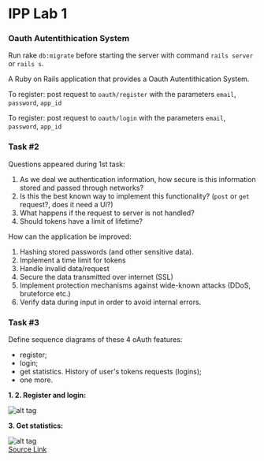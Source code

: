 # IPP Lab 1

### Oauth Autentithication System

Run rake `db:migrate` before starting the server with command `rails server` or `rails s`.

A Ruby on Rails application that provides a Oauth Autentithication System.

To register:
post request to `oauth/register` with the parameters `email`, `password`, `app_id`

To register:
post request to `oauth/login` with the parameters `email`, `password`, `app_id`
 
### Task #2

Questions appeared during 1st task:
  1. As we deal we authentication information, how secure is this information stored and passed through networks?
  2. Is this the best known way to implement this functionality? (`post` or `get` request?, does it need a UI?)
  3. What happens if the request to server is not handled?
  4. Should tokens have a limit of lifetime?

How can the application be improved:
  1. Hashing stored passwords (and other sensitive data).
  2. Implement a time limit for tokens
  3. Handle invalid data/request
  4. Secure the data transmitted over internet (SSL)
  5. Implement protection mechanisms against wide-known attacks (DDoS, bruteforce etc.)
  6. Verify data during input in order to avoid internal errors.


### Task #3

Define sequence diagrams of these 4 oAuth features:
* register;
* login;
* get statistics. History of user's tokens requests (logins);
* one more.
  
**1. 2. Register and login:**

![alt tag](http://i.imgur.com/lnE2Gr9.png)
  
**3. Get statistics:**

![alt tag](http://i.imgur.com/ErAcItGl.png)  
[Source Link](http://www.websequencediagrams.com/?lz=dGl0bGUgQXV0aG9yaXphdGlvbiBDb2RlIChyZWdpc3RyAA0GJiBsb2dpbikKCgpwYXJ0aWNpcGFudCAiVXNlciIgYXMgVQAKDlJlc291cmNlIE93bgAbB1JPAC0OAGYOU2VydgBEB0FTAFYORGF0YWJhc2UAYwVEQgoKClUtPitBUzogRXhjaGFuZ2UAgSwGZm9yIEFjY2VzcyBUb2tlbgpub3RlIG92ZXIgQVM6IGFwcF9pZCwgZW1haWwsIHVzZXIKQVMtLT4-LVU6ACsOClUtLT4rREI6IFJlcXVlc3QgVXNlciBTdGF0aXN0aWNzAFALREI6IEdlbmVyYXRlABsHY3RpY3MgSlNPTi9YTUwKREIAXQhTZW5kAEYFcwBCCgoKbG9vcACBTgVEQjogQ2FsbCBBUEkgdXNpbmcAgUIOAD8KUmVzcG9uc2Ugd2l0aCBEYXRhCmVuZA&s=qsd)